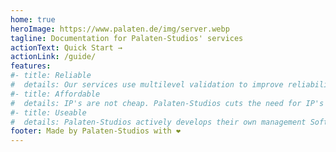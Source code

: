 ```yaml
---
home: true
heroImage: https://www.palaten.de/img/server.webp
tagline: Documentation for Palaten-Studios' services
actionText: Quick Start →
actionLink: /guide/
features:
#- title: Reliable
#  details: Our services use multilevel validation to improve reliability. *lel* [Learn More](/reliable/)
#- title: Affordable
#  details: IP's are not cheap. Palaten-Studios cuts the need for IP's making our services more affordable. [Learn More](/proxy/)
#- title: Useable
#  details: Palaten-Studios actively develops their own management Software making server setup as easy as one click.
footer: Made by Palaten-Studios with ❤️
---
```


